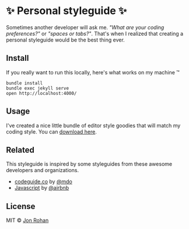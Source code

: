 # :sparkles: Personal styleguide :sparkles:

Sometimes another developer will ask me. *"What are your coding preferences?"* or *"spaces or tabs?"*. That's when I realized that creating a personal styleguide would be the best thing ever.

## Install

If you really want to run this locally, here's what works on my machine &trade;

```
bundle install
bundle exec jekyll serve
open http://localhost:4000/
```

## Usage

I've created a nice little bundle of editor style goodies that will match my coding style. You can [download here](/).

## Related

This styleguide is inspired by some styleguides from these awesome developers and organizations.

* [codeguide.co](http://codeguide.co/) by [@mdo](https://github.com/mdo)
* [Javascript](https://github.com/airbnb/javascript) by [@airbnb](https://github.com/airbnb)

## License

MIT &copy; [Jon Rohan](http://jonrohan.codes)

